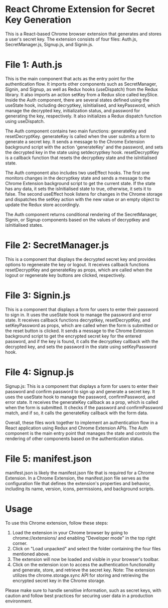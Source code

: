 # React Chrome Extension for Secret Key Generation

This is a React-based Chrome browser extension that generates and stores a user's secret key. The extension consists of four files: Auth.js, SecretManager.js, Signup.js, and Signin.js.

# File 1: Auth.js

This is the main component that acts as the entry point for the authentication flow. It imports other components such as SecretManager, Signin, and Signup, as well as Redux hooks (useDispatch) from the Redux library. It also imports an action setKey from a Redux slice called keySlice.
Inside the Auth component, there are several states defined using the useState hook, including decryptkey, isInitialised, and keyPassword, which manage the decrypted key, initialization status, and password for generating the key, respectively. It also initializes a Redux dispatch function using useDispatch.

The Auth component contains two main functions: generateKey and resetDecryptKey. generateKey is called when the user submits a form to generate a secret key. It sends a message to the Chrome Extension background script with the action 'generateKey' and the password, and sets the decrypted key in the state using setdecryptkey hook. resetDecryptKey is a callback function that resets the decryptkey state and the isInitialised state.

The Auth component also includes two useEffect hooks. The first one monitors changes in the decryptkey state and sends a message to the Chrome Extension background script to get the current state. If the state has any data, it sets the isInitialised state to true, otherwise, it sets it to false. The second useEffect hook listens for changes in the Chrome storage and dispatches the setKey action with the new value or an empty object to update the Redux store accordingly.

The Auth component returns conditional rendering of the SecretManager, Signin, or Signup components based on the values of decryptkey and isInitialised states.

# File 2: SecretManager.js

This is a component that displays the decrypted secret key and provides options to regenerate the key or logout. It receives callback functions resetDecryptKey and generateKey as props, which are called when the logout or regenerate key buttons are clicked, respectively.

# File 3: Signin.js

This is a component that displays a form for users to enter their password to sign in. It uses the useState hook to manage the password and error state. It receives callback functions decryptkey, resetDecryptKey, and setKeyPassword as props, which are called when the form is submitted or the reset button is clicked. It sends a message to the Chrome Extension background script to get the encrypted secret key for the entered password, and if the key is found, it calls the decryptkey callback with the decrypted key, and sets the password in the state using setKeyPassword hook.

# File 4: Signup.js

Signup.js: This is a component that displays a form for users to enter their password and confirm password to sign up and generate a secret key. It uses the useState hook to manage the password, confirmPassword, and error state. It receives the generateKey callback as a prop, which is called when the form is submitted. It checks if the password and confirmPassword match, and if so, it calls the generateKey callback with the form data.

Overall, these files work together to implement an authentication flow in a React application using Redux and Chrome Extension APIs. The Auth component is the main entry point that manages the state and controls the rendering of other components based on the authentication status.

# File 5: manifest.json

manifest.json is likely the manifest.json file that is required for a Chrome Extension. In a Chrome Extension, the manifest.json file serves as the configuration file that defines the extension's properties and behavior, including its name, version, icons, permissions, and background scripts.

# Usage

To use this Chrome extension, follow these steps:

1. Load the extension in your Chrome browser by going to chrome://extensions/ and enabling "Developer mode" in the top right corner.
2. Click on "Load unpacked" and select the folder containing the four files mentioned above.
3. The extension will now be loaded and visible in your browser's toolbar.
4. Click on the extension icon to access the authentication functionality and generate, store, and retrieve the secret key.
   Note: The extension utilizes the chrome.storage.sync API for storing and retrieving the encrypted secret key in the Chrome storage.

Please make sure to handle sensitive information, such as secret keys, with caution and follow best practices for securing user data in a production environment.
